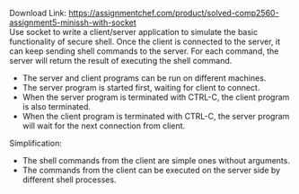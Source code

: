 Download Link: https://assignmentchef.com/product/solved-comp2560-assignment5-minissh-with-socket
<br>
Use socket to write a client/server application to simulate the basic functionality of secure shell. Once the client is connected to the server, it can keep sending shell commands to the server. For each command, the server will return the result of executing the shell command.

<ul>

 <li>The server and client programs can be run on different machines.</li>

 <li>The server program is started first, waiting for client to connect.</li>

 <li>When the server program is terminated with CTRL-C, the client program is also terminated.</li>

 <li>When the client program is terminated with CTRL-C, the server program will wait for the next connection from client.</li>

</ul>

Simplification:

<ul>

 <li>The shell commands from the client are simple ones without arguments.</li>

 <li>The commands from the client can be executed on the server side by different shell processes.</li>

</ul>








